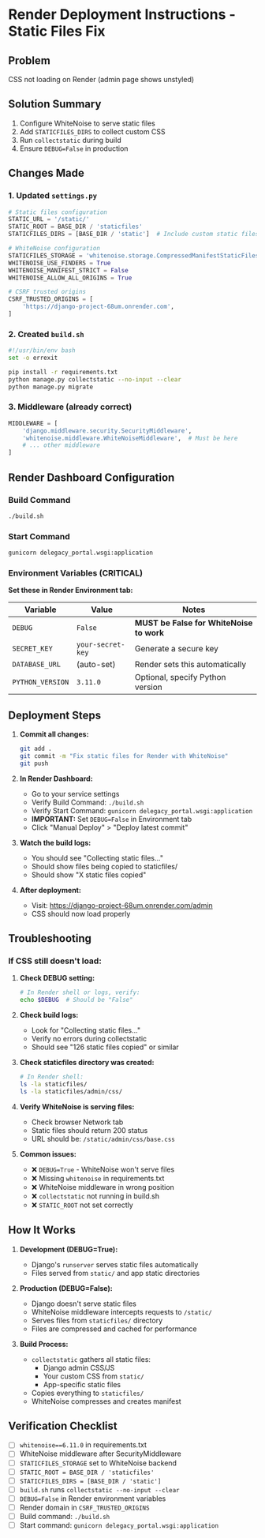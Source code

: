 # Render Deployment Instructions - Static Files Fix

## Problem
CSS not loading on Render (admin page shows unstyled)

## Solution Summary
1. Configure WhiteNoise to serve static files
2. Add `STATICFILES_DIRS` to collect custom CSS
3. Run `collectstatic` during build
4. Ensure `DEBUG=False` in production

## Changes Made

### 1. Updated `settings.py`
```python
# Static files configuration
STATIC_URL = '/static/'
STATIC_ROOT = BASE_DIR / 'staticfiles'
STATICFILES_DIRS = [BASE_DIR / 'static']  # Include custom static files

# WhiteNoise configuration
STATICFILES_STORAGE = 'whitenoise.storage.CompressedManifestStaticFilesStorage'
WHITENOISE_USE_FINDERS = True
WHITENOISE_MANIFEST_STRICT = False
WHITENOISE_ALLOW_ALL_ORIGINS = True

# CSRF trusted origins
CSRF_TRUSTED_ORIGINS = [
    'https://django-project-68um.onrender.com',
]
```

### 2. Created `build.sh`
```bash
#!/usr/bin/env bash
set -o errexit

pip install -r requirements.txt
python manage.py collectstatic --no-input --clear
python manage.py migrate
```

### 3. Middleware (already correct)
```python
MIDDLEWARE = [
    'django.middleware.security.SecurityMiddleware',
    'whitenoise.middleware.WhiteNoiseMiddleware',  # Must be here
    # ... other middleware
]
```

## Render Dashboard Configuration

### Build Command
```bash
./build.sh
```

### Start Command
```bash
gunicorn delegacy_portal.wsgi:application
```

### Environment Variables (CRITICAL)
**Set these in Render Environment tab:**

| Variable | Value | Notes |
|----------|-------|-------|
| `DEBUG` | `False` | **MUST be False for WhiteNoise to work** |
| `SECRET_KEY` | `your-secret-key` | Generate a secure key |
| `DATABASE_URL` | (auto-set) | Render sets this automatically |
| `PYTHON_VERSION` | `3.11.0` | Optional, specify Python version |

## Deployment Steps

1. **Commit all changes:**
   ```bash
   git add .
   git commit -m "Fix static files for Render with WhiteNoise"
   git push
   ```

2. **In Render Dashboard:**
   - Go to your service settings
   - Verify Build Command: `./build.sh`
   - Verify Start Command: `gunicorn delegacy_portal.wsgi:application`
   - **IMPORTANT:** Set `DEBUG=False` in Environment tab
   - Click "Manual Deploy" > "Deploy latest commit"

3. **Watch the build logs:**
   - You should see "Collecting static files..."
   - Should show files being copied to staticfiles/
   - Should show "X static files copied"

4. **After deployment:**
   - Visit: https://django-project-68um.onrender.com/admin
   - CSS should now load properly

## Troubleshooting

### If CSS still doesn't load:

1. **Check DEBUG setting:**
   ```bash
   # In Render shell or logs, verify:
   echo $DEBUG  # Should be "False"
   ```

2. **Check build logs:**
   - Look for "Collecting static files..."
   - Verify no errors during collectstatic
   - Should see "126 static files copied" or similar

3. **Check staticfiles directory was created:**
   ```bash
   # In Render shell:
   ls -la staticfiles/
   ls -la staticfiles/admin/css/
   ```

4. **Verify WhiteNoise is serving files:**
   - Check browser Network tab
   - Static files should return 200 status
   - URL should be: `/static/admin/css/base.css`

5. **Common issues:**
   - ❌ `DEBUG=True` - WhiteNoise won't serve files
   - ❌ Missing `whitenoise` in requirements.txt
   - ❌ WhiteNoise middleware in wrong position
   - ❌ `collectstatic` not running in build.sh
   - ❌ `STATIC_ROOT` not set correctly

## How It Works

1. **Development (DEBUG=True):**
   - Django's `runserver` serves static files automatically
   - Files served from `static/` and app static directories

2. **Production (DEBUG=False):**
   - Django doesn't serve static files
   - WhiteNoise middleware intercepts requests to `/static/`
   - Serves files from `staticfiles/` directory
   - Files are compressed and cached for performance

3. **Build Process:**
   - `collectstatic` gathers all static files:
     - Django admin CSS/JS
     - Your custom CSS from `static/`
     - App-specific static files
   - Copies everything to `staticfiles/`
   - WhiteNoise compresses and creates manifest

## Verification Checklist

- [ ] `whitenoise==6.11.0` in requirements.txt
- [ ] WhiteNoise middleware after SecurityMiddleware
- [ ] `STATICFILES_STORAGE` set to WhiteNoise backend
- [ ] `STATIC_ROOT = BASE_DIR / 'staticfiles'`
- [ ] `STATICFILES_DIRS = [BASE_DIR / 'static']`
- [ ] `build.sh` runs `collectstatic --no-input --clear`
- [ ] `DEBUG=False` in Render environment variables
- [ ] Render domain in `CSRF_TRUSTED_ORIGINS`
- [ ] Build command: `./build.sh`
- [ ] Start command: `gunicorn delegacy_portal.wsgi:application`
